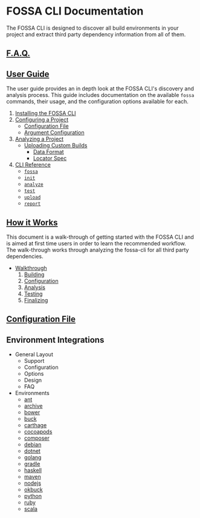 
# FOSSA CLI Documentation

The FOSSA CLI is designed to discover all build environments in your project and extract third party dependency information from all of them.

## [F.A.Q.](faq.md)

## [User Guide](user-guide.md#user-guide)

The user guide provides an in depth look at the FOSSA CLI's discovery and analysis process. This guide includes documentation on the available `fossa` commands, their usage, and the configuration options available for each.

1. [Installing the FOSSA CLI](user-guide.md/#1-installation)
1. [Configuring a Project](user-guide.md/#2-configuring-a-project)
     - [Configuration File](user-guide.md/#configuration-file)
     - [Argument Configuration](user-guide.md/#argument-configuration)   
1. [Analyzing a Project](user-guide.md/#3-analyzing-a-project)
      -  [Uploading Custom Builds](user-guide.md/#uploading-custom-builds)
         - [Data Format](user-guide.md/#data-format)
         - [Locator Spec](user-guide.md/#locator-spec)
1. [CLI Reference](user-guide.md/#cli-reference)
      - [`fossa`](user-guide.md/#fossa)
      - [`init`](user-guide.md/#fossa-init)
      - [`analyze`](user-guide.md/#fossa-analyze)
      - [`test`](user-guide.md/#fossa-test)
      - [`upload`](user-guide.md/#fossa-upload)
      - [`report`](user-guide.md/#fossa-report)

## [How it Works](how-it-works.md#how-it-works)

This document is a walk-through of getting started with the FOSSA CLI and is aimed at first time users in order to learn the recommended workflow. The walk-through works through analyzing the fossa-cli for all third party dependencies.

- [Walkthrough](how-it-works.md#walkthrough)
    1. [Building](how-it-works.md#step-1-building)
    2. [Configuration](how-it-works.md#step-2-configuration)
    3. [Analysis](how-it-works.md#step-3-analysis)
    4. [Testing](how-it-works.md#step-4-testing)
    5. [Finalizing](how-it-works.md#step-5-finalizing)

## [Configuration File](config-file.md#fossayml)

## Environment Integrations
- General Layout
  - Support
  - Configuration
  - Options
  - Design
  - FAQ
- Environments
  - [ant](integrations/ant.md#ant--ivy)
  - [archive](integrations/archive.md#archive)
  - [bower](integrations/bower.md#bower)
  - [buck](integrations/buck.md#buck)
  - [carthage](integrations/carthage.md#carthage)
  - [cocoapods](integrations/cocoapods.md#cocoapods)
  - [composer](integrations/composer.md#composer)
  - [debian](integrations/debian.md#debian)
  - [dotnet](integrations/dotnet.md#net)
  - [golang](integrations/golang.md#go)
  - [gradle](integrations/gradle.md#gradle)
  - [haskell](integrations/haskell.md#haskell)
  - [maven](integrations/maven.md#maven)
  - [nodejs](integrations/nodejs.md#nodejs)
  - [okbuck](integrsations/okbuck.md#okbuck)
  - [python](integrations/python.md#python)
  - [ruby](integrations/ruby.md#ruby)
  - [scala](integrations/sbt.md#sbt)
  
